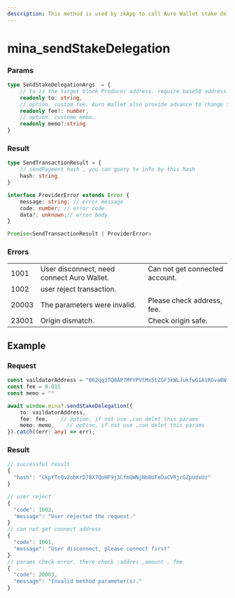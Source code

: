 ```yaml
---
description: This method is used by zkApp to call Auro Wallet stake delegation.
---
```


# mina\_sendStakeDelegation

### Params

```typescript
type SendStakeDelegationArgs  = {
    // to is the target block Producer address. require base58 address.
    readonly to: string,
    // option. custom fee. Auro Wallet also provide advance to change fee
    readonly fee?: number,
    // option. custome memo. 
    readonly memo?:string
}

```

### Result

```typescript
type SendTransactionResult = {
    // sendPayment hash , you can query tx info by this hash
    hash: string
}

interface ProviderError extends Error {
    message: string; // error message
    code: number; // error code 
    data?: unknown;// error body 
}

Promise<SendTransactionResult | ProviderError>
```

### Errors

|       |                                            |                                |
| ----- | ------------------------------------------ | ------------------------------ |
| 1001  | User disconnect, need connect Auro Wallet. | Can not get connected account. |
| 1002  | user reject transaction.                   |                                |
| 20003 | The parameters were invalid.               | Please check address, fee.     |
| 23001 | Origin dismatch.                           | Check origin safe.             |

## Example

### Request

```typescript
const vaildatorAddress = "B62qq3TQ8AP7MFYPVtMx5tZGF3kWLJukfwG1A1RGvaBW1jfTPTkDBW6"
const fee = 0.011
const memo = ""

await window.mina?.sendStakeDelegation({
    to: vaildatorAddress,
    fee: fee,    // option, if not use ,can delet this params
    memo: memo,    // option, if not use ,can delet this params
}).catch((err: any) => err);
```

### Result

```typescript
// successful result
{
  "hash": "CkpYTcQv2obKrD78X7QoHF9j3CfmQWNjNb8UFeDaCVRjcGZpUdxUz"
}

// user reject 
{
  "code": 1002,
  "message": "User rejected the request."
}
// can not get connect address
{
  "code": 1001,
  "message": "User disconnect, please connect first"
}
// params check error. there check :addres ,amount , fee
{
  "code": 20003,
  "message": "Invalid method parameter(s)."
}
```
